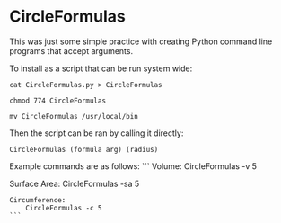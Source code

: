 # CircleFormulas
This was just some simple practice with creating Python command 
line programs that accept arguments.

To install as a script that can be run system wide:

    cat CircleFormulas.py > CircleFormulas

    chmod 774 CircleFormulas

    mv CircleFormulas /usr/local/bin

Then the script can be ran by calling it directly:

    CircleFormulas (formula arg) (radius)

Example commands are as follows:
    ```
    Volume:
        CircleFormulas -v 5
        
   Surface Area:
        CircleFormulas -sa 5
        
    Circumference:
        CircleFormulas -c 5
    ```


